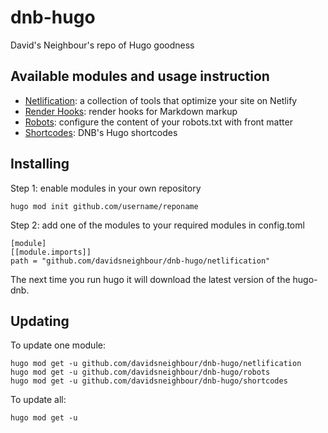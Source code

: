 # dnb-hugo

David's Neighbour's repo of Hugo goodness

## Available modules and usage instruction

- [Netlification](/netlification): a collection of tools that optimize your site on Netlify
- [Render Hooks](/renderhooks): render hooks for Markdown markup
- [Robots](/robots): configure the content of your robots.txt with front matter
- [Shortcodes](/shortcodes): DNB's Hugo shortcodes

## Installing

Step 1: enable modules in your own repository

```shell script
hugo mod init github.com/username/reponame
```

Step 2: add one of the modules to your required modules in config.toml

```
[module]
[[module.imports]]
path = "github.com/davidsneighbour/dnb-hugo/netlification"
```

The next time you run hugo it will download the latest version of the hugo-dnb.

## Updating

To update one module:

```
hugo mod get -u github.com/davidsneighbour/dnb-hugo/netlification
hugo mod get -u github.com/davidsneighbour/dnb-hugo/robots
hugo mod get -u github.com/davidsneighbour/dnb-hugo/shortcodes
```

To update all:

```
hugo mod get -u
```
